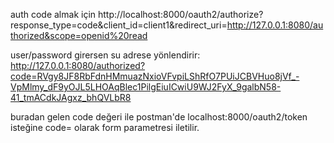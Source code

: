 
auth code almak için
http://localhost:8000/oauth2/authorize?response_type=code&client_id=client1&redirect_uri=http://127.0.0.1:8080/authorized&scope=openid%20read

user/password girersen su adrese yönlendirir:
http://127.0.0.1:8080/authorized?code=RVgy8JF8RbFdnHMmuazNxioVFvpiLShRfO7PUiJCBVHuo8jVf_-VpMlmy_dF9yOJL5LHOAqBlec1PilgEiuICwiU9WJ2FyX_9galbN58-41_tmACdkJAgxz_bhQVLbR8

buradan gelen code değeri ile postman'de localhost:8000/oauth2/token isteğine code= olarak form parametresi iletilir.
     
